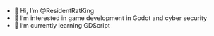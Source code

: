 - 👋 Hi, I’m @ResidentRatKing
- 👀 I’m interested in game development in Godot and cyber security
- 🌱 I’m currently learning GDScript
